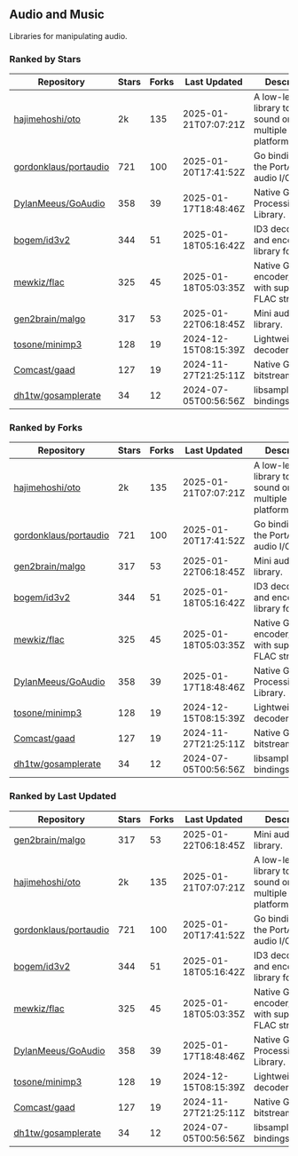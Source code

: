 ## Audio and Music

Libraries for manipulating audio.

### Ranked by Stars

| Repository | Stars | Forks | Last Updated | Description | 
|------------|-------|-------|--------------|-------------|
| [hajimehoshi/oto](https://github.com/hajimehoshi/oto) | 2k | 135 | 2025-01-21T07:07:21Z |  A low-level library to play sound on multiple platforms. |
| [gordonklaus/portaudio](https://github.com/gordonklaus/portaudio) | 721 | 100 | 2025-01-20T17:41:52Z |  Go bindings for the PortAudio audio I/O library. |
| [DylanMeeus/GoAudio](https://github.com/DylanMeeus/GoAudio) | 358 | 39 | 2025-01-17T18:48:46Z |  Native Go Audio Processing Library. |
| [bogem/id3v2](https://github.com/bogem/id3v2) | 344 | 51 | 2025-01-18T05:16:42Z |  ID3 decoding and encoding library for Go. |
| [mewkiz/flac](https://github.com/mewkiz/flac) | 325 | 45 | 2025-01-18T05:03:35Z |  Native Go FLAC encoder/decoder with support for FLAC streams. |
| [gen2brain/malgo](https://github.com/gen2brain/malgo) | 317 | 53 | 2025-01-22T06:18:45Z |  Mini audio library. |
| [tosone/minimp3](https://github.com/tosone/minimp3) | 128 | 19 | 2024-12-15T08:15:39Z |  Lightweight MP3 decoder library. |
| [Comcast/gaad](https://github.com/Comcast/gaad) | 127 | 19 | 2024-11-27T21:25:11Z |  Native Go AAC bitstream parser. |
| [dh1tw/gosamplerate](https://github.com/dh1tw/gosamplerate) | 34 | 12 | 2024-07-05T00:56:56Z |  libsamplerate bindings for go. |

### Ranked by Forks

| Repository | Stars | Forks | Last Updated | Description | 
|------------|-------|-------|--------------|-------------|
| [hajimehoshi/oto](https://github.com/hajimehoshi/oto) | 2k | 135 | 2025-01-21T07:07:21Z |  A low-level library to play sound on multiple platforms. |
| [gordonklaus/portaudio](https://github.com/gordonklaus/portaudio) | 721 | 100 | 2025-01-20T17:41:52Z |  Go bindings for the PortAudio audio I/O library. |
| [gen2brain/malgo](https://github.com/gen2brain/malgo) | 317 | 53 | 2025-01-22T06:18:45Z |  Mini audio library. |
| [bogem/id3v2](https://github.com/bogem/id3v2) | 344 | 51 | 2025-01-18T05:16:42Z |  ID3 decoding and encoding library for Go. |
| [mewkiz/flac](https://github.com/mewkiz/flac) | 325 | 45 | 2025-01-18T05:03:35Z |  Native Go FLAC encoder/decoder with support for FLAC streams. |
| [DylanMeeus/GoAudio](https://github.com/DylanMeeus/GoAudio) | 358 | 39 | 2025-01-17T18:48:46Z |  Native Go Audio Processing Library. |
| [tosone/minimp3](https://github.com/tosone/minimp3) | 128 | 19 | 2024-12-15T08:15:39Z |  Lightweight MP3 decoder library. |
| [Comcast/gaad](https://github.com/Comcast/gaad) | 127 | 19 | 2024-11-27T21:25:11Z |  Native Go AAC bitstream parser. |
| [dh1tw/gosamplerate](https://github.com/dh1tw/gosamplerate) | 34 | 12 | 2024-07-05T00:56:56Z |  libsamplerate bindings for go. |

### Ranked by Last Updated

| Repository | Stars | Forks | Last Updated | Description | 
|------------|-------|-------|--------------|-------------|
| [gen2brain/malgo](https://github.com/gen2brain/malgo) | 317 | 53 | 2025-01-22T06:18:45Z |  Mini audio library. |
| [hajimehoshi/oto](https://github.com/hajimehoshi/oto) | 2k | 135 | 2025-01-21T07:07:21Z |  A low-level library to play sound on multiple platforms. |
| [gordonklaus/portaudio](https://github.com/gordonklaus/portaudio) | 721 | 100 | 2025-01-20T17:41:52Z |  Go bindings for the PortAudio audio I/O library. |
| [bogem/id3v2](https://github.com/bogem/id3v2) | 344 | 51 | 2025-01-18T05:16:42Z |  ID3 decoding and encoding library for Go. |
| [mewkiz/flac](https://github.com/mewkiz/flac) | 325 | 45 | 2025-01-18T05:03:35Z |  Native Go FLAC encoder/decoder with support for FLAC streams. |
| [DylanMeeus/GoAudio](https://github.com/DylanMeeus/GoAudio) | 358 | 39 | 2025-01-17T18:48:46Z |  Native Go Audio Processing Library. |
| [tosone/minimp3](https://github.com/tosone/minimp3) | 128 | 19 | 2024-12-15T08:15:39Z |  Lightweight MP3 decoder library. |
| [Comcast/gaad](https://github.com/Comcast/gaad) | 127 | 19 | 2024-11-27T21:25:11Z |  Native Go AAC bitstream parser. |
| [dh1tw/gosamplerate](https://github.com/dh1tw/gosamplerate) | 34 | 12 | 2024-07-05T00:56:56Z |  libsamplerate bindings for go. |

